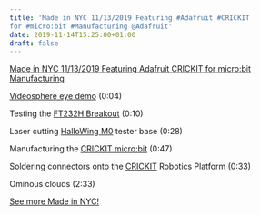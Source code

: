 ```yaml
---
title: 'Made in NYC 11/13/2019 Featuring #Adafruit #CRICKIT
for #micro:bit #Manufacturing @Adafruit'
date: 2019-11-14T15:25:00+01:00
draft: false
---
```


[Made in NYC 11/13/2019 Featuring Adafruit CRICKIT for micro:bit Manufacturing](https://youtu.be/HIWa2dFXjBw)

[Videosphere eye demo](https://learn.adafruit.com/using-a-videosphere-as-a-digital-monitor) (0:04)

Testing the [FT232H Breakout](https://www.adafruit.com/product/2264) (0:10)

Laser cutting [HalloWing M0](https://www.adafruit.com/product/3900) tester base (0:28)

Manufacturing the [CRICKIT micro:bit](https://www.adafruit.com/product/3928) (0:47)

Soldering connectors onto the [CRICKIT](https://www.adafruit.com/product/3928) Robotics Platform (0:33)

Ominous clouds (2:33)

  
  

[See more Made in NYC!](https://www.youtube.com/playlist?list=PLjF7R1fz_OOVJIcyeEEHIiAvdMOtdf0We)